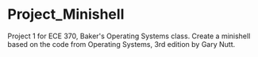 # Project_Minishell

Project 1 for ECE 370, Baker's Operating Systems class.
Create a minishell based on the code from Operating Systems, 3rd edition
by Gary Nutt.
